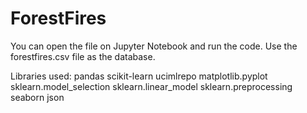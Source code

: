 # ForestFires
You can open the file on Jupyter Notebook and run the code. Use the forestfires.csv file as the database. 

Libraries used:
pandas
scikit-learn
ucimlrepo
matplotlib.pyplot
sklearn.model_selection
sklearn.linear_model
sklearn.preprocessing
seaborn
json
